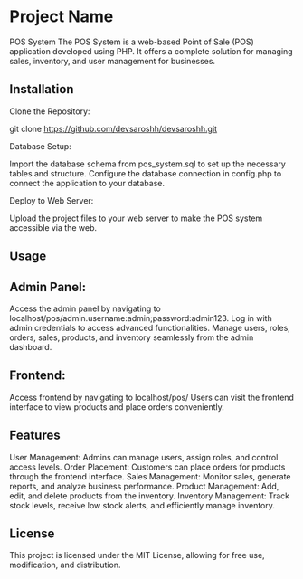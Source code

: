 # Project Name

POS System
The POS System is a web-based Point of Sale (POS) application developed using PHP. It offers a complete solution for managing sales, inventory, and user management for businesses.
## Installation
Clone the Repository:

git clone https://github.com/devsaroshh/devsaroshh.git

Database Setup:

Import the database schema from pos_system.sql to set up the necessary tables and structure.
Configure the database connection in config.php to connect the application to your database.

Deploy to Web Server:

Upload the project files to your web server to make the POS system accessible via the web.
## Usage
## Admin Panel:

Access the admin panel by navigating to localhost/pos/admin.username:admin;password:admin123.
Log in with admin credentials to access advanced functionalities.
Manage users, roles, orders, sales, products, and inventory seamlessly from the admin dashboard.

## Frontend:

Access frontend by navigating to localhost/pos/
Users can visit the frontend interface to view products and place orders conveniently.

## Features
User Management: Admins can manage users, assign roles, and control access levels.
Order Placement: Customers can place orders for products through the frontend interface.
Sales Management: Monitor sales, generate reports, and analyze business performance.
Product Management: Add, edit, and delete products from the inventory.
Inventory Management: Track stock levels, receive low stock alerts, and efficiently manage inventory.


## License

This project is licensed under the MIT License, allowing for free use, modification, and distribution.


